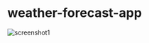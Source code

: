 # weather-forecast-app

![screenshot1](https://github.com/Sani1189/weather-forecast-app/assets/76781606/6991b8ec-adbd-4297-a845-0072a9fead85)
